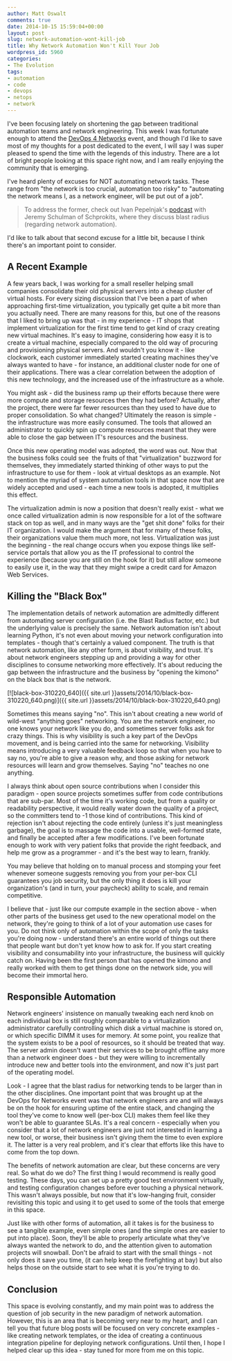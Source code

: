 ```yaml
---
author: Matt Oswalt
comments: true
date: 2014-10-15 15:59:04+00:00
layout: post
slug: network-automation-wont-kill-job
title: Why Network Automation Won't Kill Your Job
wordpress_id: 5960
categories:
- The Evolution
tags:
- automation
- code
- devops
- netops
- network
---
```


I've been focusing lately on shortening the gap between traditional automation teams and network engineering. This week I was fortunate enough to attend the [DevOps 4 Networks](http://www.devops4networks.org/) event, and though I'd like to save most of my thoughts for a post dedicated to the event, I will say I was super pleased to spend the time with the legends of this industry. There are a lot of bright people looking at this space right now, and I am really enjoying the community that is emerging.

I've heard plenty of excuses for NOT automating network tasks. These range from "the network is too crucial, automation too risky" to "automating the network means I, as a network engineer, will be put out of a job".

> To address the former, check out Ivan Pepelnjak's [podcast](http://blog.ipspace.net/2014/09/schprokits-with-jeremy-schulman-on.html) with Jeremy Schulman of Schprokits, where they discuss blast radius (regarding network automation).

I'd like to talk about that second excuse for a little bit, because I think there's an important point to consider.

## A Recent Example

A few years back, I was working for a small reseller helping small companies consolidate their old physical servers into a cheap cluster of virtual hosts. For every sizing discussion that I've been a part of when approaching first-time virtualization, you typically get quite a bit more than you actually need. There are many reasons for this, but one of the reasons that I liked to bring up was that - in my experience - IT shops that implement virtualization for the first time tend to get kind of crazy creating new virtual machines. It's easy to imagine, considering how easy it is to create a virtual machine, especially compared to the old way of procuring and provisioning physical servers. And wouldn't you know it - like clockwork, each customer immediately started creating machines they've always wanted to have - for instance, an additional cluster node for one of their applications. There was a clear correlation between the adoption of this new technology, and the increased use of the infrastructure as a whole.

You might ask - did the business ramp up their efforts because there were more compute and storage resources then they had before? Actually, after the project, there were far fewer resources than they used to have due to proper consolidation. So what changed? Ultimately the reason is simple - the infrastructure was more easily consumed. The tools that allowed an administrator to quickly spin up compute resources meant that they were able to close the gap between IT's resources and the business.

Once this new operating model was adopted, the word was out. Now that the business folks could see  the fruits of that "virtualization" buzzword for themselves, they immediately started thinking of other ways to put the infrastructure to use for them - look at virtual desktops as an example. Not to mention the myriad of system automation tools in that space now that are widely accepted and used - each time a new tools is adopted, it multiplies this effect.

The virtualization admin is now a position that doesn't really exist - what we once called virtualization admin is now responsible for a lot of the software stack on top as well, and in many ways are the "get shit done" folks for their IT organization. I would make the argument that for many of these folks, their organizations value them much more, not less. Virtualization was just the beginning - the real change occurs when you expose things like self-service portals that allow you as the IT professional to control the experience (because you are still on the hook for it) but still allow someone to easily use it, in the way that they might swipe a credit card for Amazon Web Services.

## Killing the "Black Box"

The implementation details of network automation are admittedly different from automating server configuration (i.e. the Blast Radius factor, etc.) but the underlying value is precisely the same. Network automation isn't about learning Python, it's not even about moving your network configuration into templates - though that's certainly a valued component. The truth is that network automation, like any other form, is about visibility, and trust. It's about network engineers stepping up and providing a way for other disciplines to consume networking more effectively. It's about reducing the gap between the infrastructure and the business by "opening the kimono" on the black box that is the network.

[![black-box-310220_640]({{ site.url }}assets/2014/10/black-box-310220_640.png)]({{ site.url }}assets/2014/10/black-box-310220_640.png)

Sometimes this means saying "no". This isn't about creating a new world of wild-west "anything goes" networking. You are the network engineer, no one knows your network like you do, and sometimes server folks ask for crazy things. This is why visibility is such a key part of the DevOps movement, and is being carried into the same for networking. Visibility means introducing a very valuable feedback loop so that when you have to say no, you're able to give a reason why, and those asking for network resources will learn and grow themselves. Saying "no" teaches no one anything.

I always think about open source contributions when I consider this paradigm - open source projects sometimes suffer from code contributions that are sub-par. Most of the time it's working code, but from a quality or readability perspective, it would really water down the quality of a project, so the committers tend to -1 those kind of contributions. This kind of rejection isn't about rejecting the code entirely (unless it's just meaningless garbage), the goal is to massage the code into a usable, well-formed state, and finally be accepted after a few modifications. I've been fortunate enough to work with very patient folks that provide the right feedback, and help me grow as a programmer - and it's the best way to learn, frankly.

You may believe that holding on to manual process and stomping your feet whenever someone suggests removing you from your per-box CLI guarantees you job security, but the only thing it does is kill your organization's (and in turn, your paycheck) ability to scale, and remain competitive.

I believe that - just like our compute example in the section above - when other parts of the business get used to the new operational model on the network, they're going to think of a lot of your automation use cases for you. Do not think only of automation within the scope of only the tasks you're doing now - understand there's an entire world of things out there that people want but don't yet know how to ask for. If you start creating visibility and consumability into your infrastructure, the business will quickly catch on. Having been the first person that has opened the kimono and really worked with them to get things done on the network side, you will become their immortal hero.

## Responsible Automation

Network engineers' insistence on manually tweaking each nerd knob on each individual box is still roughly comparable to a virtualization administrator carefully controlling which disk a virtual machine is stored on, or which specific DIMM it uses for memory. At some point, you realize that the system exists to be a pool of resources, so it should be treated that way. The server admin doesn't want their services to be brought offline any more than a network engineer does - but they were willing to incrementally introduce new and better tools into the environment, and now it's just part of the operating model.

Look - I agree that the blast radius for networking tends to be larger than in the other disciplines. One important point that was brought up at the DevOps for Networks event was that network engineers are and will always be on the hook for ensuring uptime of the entire stack, and changing the tool they've come to know well (per-box CLI) makes them feel like they won't be able to guarantee SLAs. It's a real concern - especially when you consider that a lot of network engineers are just not interested in learning a new tool, or worse, their business isn't giving them the time to even explore it. The latter is a very real problem, and it's clear that efforts like this have to come from the top down.

The benefits of network automation are clear, but these concerns are very real. So what do we do? The first thing I would recommend is really good testing. These days, you can set up a pretty good test environment virtually, and testing configuration changes before ever touching a physical network. This wasn't always possible, but now that it's low-hanging fruit, consider revisiting this topic and using it to get used to some of the tools that emerge in this space.

Just like with other forms of automation, all it takes is for the business to see a tangible example, even simple ones (and the simple ones are easier to put into place). Soon, they'll be able to properly articulate what they've always wanted the network to do, and the attention given to automation projects will snowball. Don't be afraid to start with the small things - not only does it save you time, (it can help keep the firefighting at bay) but also helps those on the outside start to see what it is you're trying to do.

## Conclusion

This space is evolving constantly, and my main point was to address the question of job security in the new paradigm of network automation. However, this is an area that is becoming very near to my heart, and I can tell you that future blog posts will be focused on very concrete examples - like creating network templates, or the idea of creating a continuous integration pipeline for deploying network configurations. Until then, I hope I helped clear up this idea - stay tuned for more from me on this topic.